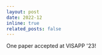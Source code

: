 ```yaml
---
layout: post
date: 2022-12
inline: true
related_posts: false
---
```


One paper accepted at VISAPP '23!
